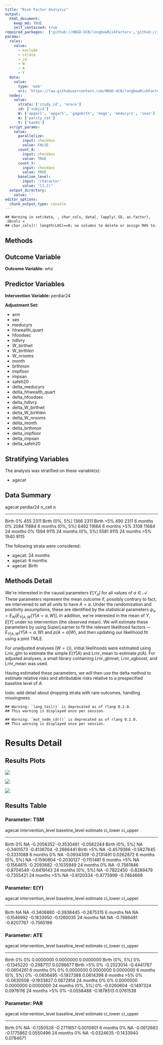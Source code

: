 ```yaml
---
title: "Risk Factor Analysis"
output: 
  html_document:
    keep_md: TRUE
    self_contained: true
required_packages:  ['github://HBGD-UCB/longbowRiskFactors','github://jeremyrcoyle/skimr@vector_types', 'github://tlverse/delayed']
params:
  roles:
    value:
      - exclude
      - strata
      - id
      - W
      - A
      - Y
  data: 
    value: 
      type: 'web'
      uri: 'https://raw.githubusercontent.com/HBGD-UCB/longbowRiskFactors/master/inst/sample_data/birthwt_data.rdata'
  nodes:
    value:
      strata: ['study_id', 'mrace']
      id: ['subjid']
      W: ['apgar1', 'apgar5', 'gagebrth', 'mage', 'meducyrs', 'sexn']
      A: ['parity_cat']
      Y: ['haz01']
  script_params:
    value:
      parallelize:
        input: checkbox
        value: FALSE
      count_A:
        input: checkbox
        value: TRUE
      count_Y:
        input: checkbox
        value: TRUE        
      baseline_level:
        input: 'character'
        value: "[1,2)"
  output_directory:
    value: ''
editor_options: 
  chunk_output_type: console
---
```







```
## Warning in set(data, , char_cols, data[, lapply(.SD, as.factor), .SDcols =
## char_cols]): length(LHS)==0; no columns to delete or assign RHS to.
```

## Methods
## Outcome Variable

**Outcome Variable:** whz

## Predictor Variables

**Intervention Variable:** perdiar24

**Adjustment Set:**

* arm
* sex
* meducyrs
* hhwealth_quart
* hfoodsec
* hdlvry
* W_birthwt
* W_birthlen
* W_nrooms
* month
* brthmon
* impfloor
* impsan
* safeh20
* delta_meducyrs
* delta_hhwealth_quart
* delta_hfoodsec
* delta_hdlvry
* delta_W_birthwt
* delta_W_birthlen
* delta_W_nrooms
* delta_month
* delta_brthmon
* delta_impfloor
* delta_impsan
* delta_safeh20

## Stratifying Variables

The analysis was stratified on these variable(s):

* agecat

## Data Summary

agecat      perdiar24    n_cell       n
----------  ----------  -------  ------
Birth       0%              455    2311
Birth       (0%, 5%]       1366    2311
Birth       >5%             490    2311
6 months    0%             2084   11684
6 months    (0%, 5%]       6492   11684
6 months    >5%            3108   11684
24 months   0%             1594    9115
24 months   (0%, 5%]       5581    9115
24 months   >5%            1940    9115


The following strata were considered:

* agecat: 24 months
* agecat: 6 months
* agecat: Birth



## Methods Detail

We're interested in the causal parameters $E[Y_a]$ for all values of $a \in \mathcal{A}$. These parameters represent the mean outcome if, possibly contrary to fact, we intervened to set all units to have $A=a$. Under the randomization and positivity assumptions, these are identified by the statistical parameters $\psi_a=E_W[E_{Y|A,W}(Y|A=a,W)]$.  In addition, we're interested in the mean of $Y$, $E[Y]$ under no intervention (the observed mean). We will estimate these parameters by using SuperLearner to fit the relevant likelihood factors -- $E_{Y|A,W}(Y|A=a,W)$ and $p(A=a|W)$, and then updating our likelihood fit using a joint TMLE.

For unadjusted analyses ($W=\{\}$), initial likelihoods were estimated using Lrnr_glm to estimate the simple $E(Y|A)$ and Lrnr_mean to estimate $p(A)$. For adjusted analyses, a small library containing Lrnr_glmnet, Lrnr_xgboost, and Lrnr_mean was used.

Having estimated these parameters, we will then use the delta method to estimate relative risks and attributable risks relative to a prespecified baseline level of $A$.

todo: add detail about dropping strata with rare outcomes, handling missingness



```
## Warning: `lang_tail()` is deprecated as of rlang 0.2.0.
## This warning is displayed once per session.
```

```
## Warning: `mut_node_cdr()` is deprecated as of rlang 0.2.0.
## This warning is displayed once per session.
```




# Results Detail

## Results Plots
![](/tmp/e8df9647-b3d6-4e1b-92a2-bffebe93dc7b/93c046ac-3483-4e6a-9a35-3c55b3870d35/REPORT_files/figure-html/plot_tsm-1.png)<!-- -->



![](/tmp/e8df9647-b3d6-4e1b-92a2-bffebe93dc7b/93c046ac-3483-4e6a-9a35-3c55b3870d35/REPORT_files/figure-html/plot_ate-1.png)<!-- -->



![](/tmp/e8df9647-b3d6-4e1b-92a2-bffebe93dc7b/93c046ac-3483-4e6a-9a35-3c55b3870d35/REPORT_files/figure-html/plot_par-1.png)<!-- -->

## Results Table

### Parameter: TSM


agecat      intervention_level   baseline_level      estimate     ci_lower     ci_upper
----------  -------------------  ---------------  -----------  -----------  -----------
Birth       0%                   NA                -0.2056352   -0.3530461   -0.0582244
Birth       (0%, 5%]             NA                -0.3401573   -0.4136704   -0.2666441
Birth       >5%                  NA                -0.4579366   -0.5827645   -0.3331088
6 months    0%                   NA                -0.0934309   -0.2131491    0.0262872
6 months    (0%, 5%]             NA                -0.1590804   -0.2030127   -0.1151481
6 months    >5%                  NA                -0.1564815   -0.2093682   -0.1035949
24 months   0%                   NA                -0.7561846   -0.8704549   -0.6419143
24 months   (0%, 5%]             NA                -0.7822450   -0.8289479   -0.7355421
24 months   >5%                  NA                -0.8120334   -0.8775999   -0.7464668


### Parameter: E(Y)


agecat      intervention_level   baseline_level      estimate     ci_lower     ci_upper
----------  -------------------  ---------------  -----------  -----------  -----------
Birth       NA                   NA                -0.3406880   -0.3938445   -0.2875315
6 months    NA                   NA                -0.1546992   -0.1833950   -0.1260035
24 months   NA                   NA                -0.7886481   -0.8207767   -0.7565196


### Parameter: ATE


agecat      intervention_level   baseline_level      estimate     ci_lower     ci_upper
----------  -------------------  ---------------  -----------  -----------  -----------
Birth       0%                   0%                 0.0000000    0.0000000    0.0000000
Birth       (0%, 5%]             0%                -0.1345220   -0.2987117    0.0296677
Birth       >5%                  0%                -0.2523014   -0.4441767   -0.0604261
6 months    0%                   0%                 0.0000000    0.0000000    0.0000000
6 months    (0%, 5%]             0%                -0.0656495   -0.1927388    0.0614398
6 months    >5%                  0%                -0.0630506   -0.1933827    0.0672814
24 months   0%                   0%                 0.0000000    0.0000000    0.0000000
24 months   (0%, 5%]             0%                -0.0260604   -0.1497324    0.0976116
24 months   >5%                  0%                -0.0558488   -0.1878513    0.0761538


### Parameter: PAR


agecat      intervention_level   baseline_level      estimate     ci_lower    ci_upper
----------  -------------------  ---------------  -----------  -----------  ----------
Birth       0%                   NA                -0.1350528   -0.2711857   0.0010801
6 months    0%                   NA                -0.0612683   -0.1775862   0.0550496
24 months   0%                   NA                -0.0324635   -0.1433940   0.0784671
